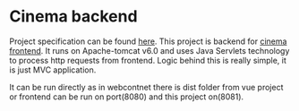 # Cinema backend

Project specification can be found [here](https://drive.google.com/file/d/1TCjkxsUsZaZGJd7NVxROLXZo3oyFp0R1/view?usp=sharing).
This project is backend for [cinema frontend](https://github.com/aleksandark99/wd_vue).
It runs on Apache-tomcat v6.0 and uses Java Servlets technology to process http requests from frontend.
Logic behind this is really simple, it is just MVC application.


It can be run directly as in webcontnet there is dist folder from vue project or frontend can be run on port(8080) and this project on(8081).

